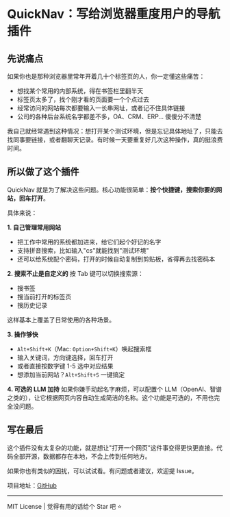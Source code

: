 # QuickNav：写给浏览器重度用户的导航插件

## 先说痛点

如果你也是那种浏览器里常年开着几十个标签页的人，你一定懂这些痛苦：

- 想找某个常用的内部系统，得在书签栏里翻半天
- 标签页太多了，找个刚才看的页面要一个个点过去
- 经常访问的网站每次都要输入一长串网址，或者记不住具体链接
- 公司的各种后台系统名字都差不多，OA、CRM、ERP... 傻傻分不清楚

我自己就经常遇到这种情况：想打开某个测试环境，但是忘记具体地址了，只能去找同事要链接，或者翻聊天记录。有时候一天要重复好几次这种操作，真的挺浪费时间。

## 所以做了这个插件

QuickNav 就是为了解决这些问题。核心功能很简单：**按个快捷键，搜索你要的网站，回车打开**。

具体来说：

**1. 自己管理常用网站**
- 把工作中常用的系统都加进来，给它们起个好记的名字
- 支持拼音搜索，比如输入"cs"就能找到"测试环境"
- 还可以给系统配个密码，打开的时候自动复制到剪贴板，省得再去找密码本

**2. 搜索不止是自定义的**
按 Tab 键可以切换搜索源：
- 搜书签
- 搜当前打开的标签页
- 搜历史记录

这样基本上覆盖了日常使用的各种场景。

**3. 操作够快**
- `Alt+Shift+K`（Mac: `Option+Shift+K`）唤起搜索框
- 输入关键词，方向键选择，回车打开
- 或者直接按数字键 1-5 选中对应结果
- 想添加当前网站？`Alt+Shift+S` 一键搞定

**4. 可选的 LLM 加持**
如果你嫌手动起名字麻烦，可以配置个 LLM（OpenAI、智谱之类的），让它根据网页内容自动生成简洁的名称。这个功能是可选的，不用也完全没问题。

## 写在最后

这个插件没有太复杂的功能，就是想让"打开一个网页"这件事变得更快更直接。代码全部开源，数据都存在本地，不会上传到任何地方。

如果你也有类似的困扰，可以试试看。有问题或者建议，欢迎提 Issue。

项目地址：[GitHub](https://github.com/yourname/QuickNav)

---

MIT License | 觉得有用的话给个 Star 吧 ⭐️
